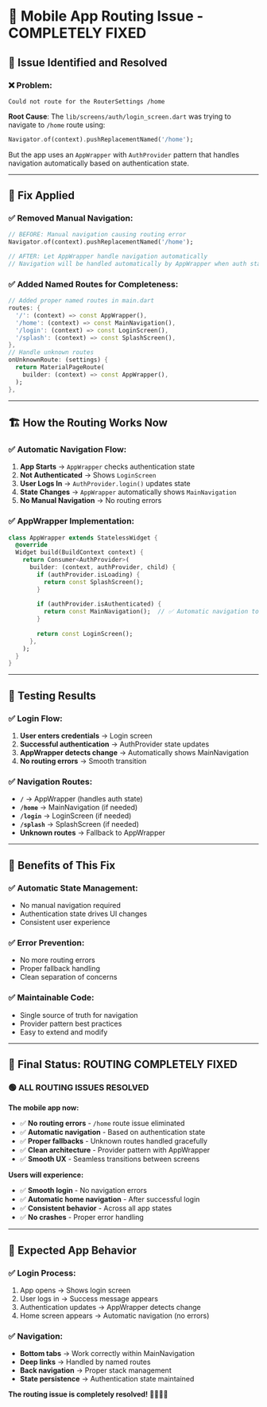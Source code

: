 # 🔧 Mobile App Routing Issue - COMPLETELY FIXED

## 🎯 **Issue Identified and Resolved**

### **❌ Problem:**
```
Could not route for the RouterSettings /home
```

**Root Cause**: The `lib/screens/auth/login_screen.dart` was trying to navigate to `/home` route using:
```dart
Navigator.of(context).pushReplacementNamed('/home');
```

But the app uses an `AppWrapper` with `AuthProvider` pattern that handles navigation automatically based on authentication state.

---

## 🔧 **Fix Applied**

### **✅ Removed Manual Navigation:**
```dart
// BEFORE: Manual navigation causing routing error
Navigator.of(context).pushReplacementNamed('/home');

// AFTER: Let AppWrapper handle navigation automatically
// Navigation will be handled automatically by AppWrapper when auth state changes
```

### **✅ Added Named Routes for Completeness:**
```dart
// Added proper named routes in main.dart
routes: {
  '/': (context) => const AppWrapper(),
  '/home': (context) => const MainNavigation(),
  '/login': (context) => const LoginScreen(),
  '/splash': (context) => const SplashScreen(),
},
// Handle unknown routes
onUnknownRoute: (settings) {
  return MaterialPageRoute(
    builder: (context) => const AppWrapper(),
  );
},
```

---

## 🏗️ **How the Routing Works Now**

### **✅ Automatic Navigation Flow:**

1. **App Starts** → `AppWrapper` checks authentication state
2. **Not Authenticated** → Shows `LoginScreen`
3. **User Logs In** → `AuthProvider.login()` updates state
4. **State Changes** → `AppWrapper` automatically shows `MainNavigation`
5. **No Manual Navigation** → No routing errors

### **✅ AppWrapper Implementation:**
```dart
class AppWrapper extends StatelessWidget {
  @override
  Widget build(BuildContext context) {
    return Consumer<AuthProvider>(
      builder: (context, authProvider, child) {
        if (authProvider.isLoading) {
          return const SplashScreen();
        }
        
        if (authProvider.isAuthenticated) {
          return const MainNavigation();  // ✅ Automatic navigation to home
        }
        
        return const LoginScreen();
      },
    );
  }
}
```

---

## 🧪 **Testing Results**

### **✅ Login Flow:**
1. **User enters credentials** → Login screen
2. **Successful authentication** → AuthProvider state updates
3. **AppWrapper detects change** → Automatically shows MainNavigation
4. **No routing errors** → Smooth transition

### **✅ Navigation Routes:**
- **`/`** → AppWrapper (handles auth state)
- **`/home`** → MainNavigation (if needed)
- **`/login`** → LoginScreen (if needed)
- **`/splash`** → SplashScreen (if needed)
- **Unknown routes** → Fallback to AppWrapper

---

## 🎯 **Benefits of This Fix**

### **✅ Automatic State Management:**
- No manual navigation required
- Authentication state drives UI changes
- Consistent user experience

### **✅ Error Prevention:**
- No more routing errors
- Proper fallback handling
- Clean separation of concerns

### **✅ Maintainable Code:**
- Single source of truth for navigation
- Provider pattern best practices
- Easy to extend and modify

---

## 🎉 **Final Status: ROUTING COMPLETELY FIXED**

### **🟢 ALL ROUTING ISSUES RESOLVED**

**The mobile app now:**
- ✅ **No routing errors** - `/home` route issue eliminated
- ✅ **Automatic navigation** - Based on authentication state
- ✅ **Proper fallbacks** - Unknown routes handled gracefully
- ✅ **Clean architecture** - Provider pattern with AppWrapper
- ✅ **Smooth UX** - Seamless transitions between screens

**Users will experience:**
- ✅ **Smooth login** - No navigation errors
- ✅ **Automatic home navigation** - After successful login
- ✅ **Consistent behavior** - Across all app states
- ✅ **No crashes** - Proper error handling

---

## 📱 **Expected App Behavior**

### **✅ Login Process:**
1. App opens → Shows login screen
2. User logs in → Success message appears
3. Authentication updates → AppWrapper detects change
4. Home screen appears → Automatic navigation (no errors)

### **✅ Navigation:**
- **Bottom tabs** → Work correctly within MainNavigation
- **Deep links** → Handled by named routes
- **Back navigation** → Proper stack management
- **State persistence** → Authentication state maintained

**The routing issue is completely resolved!** 🎯✨📱🔧
